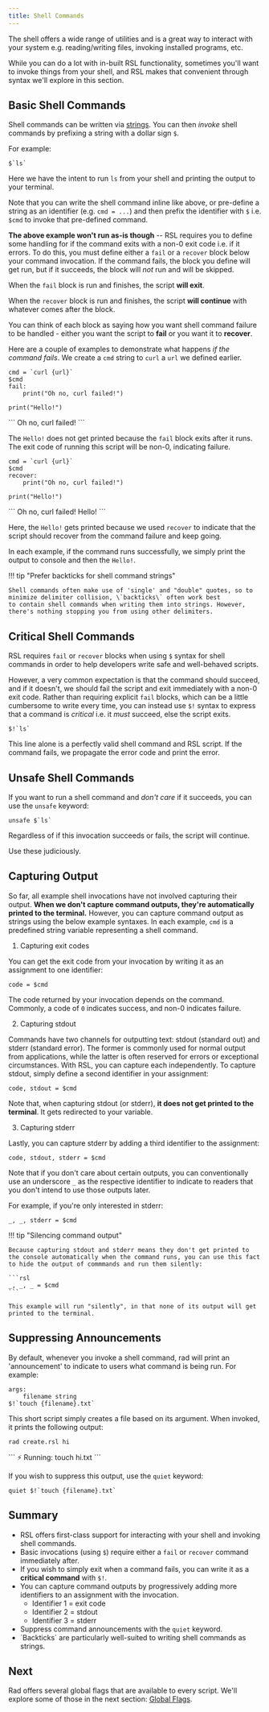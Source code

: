 ```yaml
---
title: Shell Commands
---
```


The shell offers a wide range of utilities and is a great way to interact with your system e.g. reading/writing files, invoking installed programs, etc.

While you can do a lot with in-built RSL functionality, sometimes you'll want to invoke things from your shell, and RSL makes that convenient through  syntax we'll explore in this section.

## Basic Shell Commands

Shell commands can be written via [strings](./basics.md#string). You can then *invoke* shell commands by prefixing a string with a dollar sign `$`.

For example:

```rsl
$`ls`
```

Here we have the intent to run `ls` from your shell and printing the output to your terminal.

Note that you can write the shell command inline like above, or pre-define a string as an identifier (e.g. `cmd = ...`) and then prefix the identifier with `$` i.e. `$cmd` to invoke that pre-defined command.

**The above example won't run as-is though** -- RSL requires you to define some handling for if the command exits with a non-0 exit code i.e. if it errors.
To do this, you must define either a `fail` or a `recover` block below your command invocation. If the command fails, the block you define will get run, but if it succeeds, the block will *not* run and will be skipped.

When the `fail` block is run and finishes, the script **will exit**.

When the `recover` block is run and finishes, the script **will continue** with whatever comes after the block.

You can think of each block as saying how you want shell command failure to be handled - either you want the script to **fail** or you want it to **recover**.

Here are a couple of examples to demonstrate what happens *if the command fails*. We create a `cmd` string to `curl` a `url` we defined earlier.

```rsl
cmd = `curl {url}`
$cmd
fail:
    print("Oh no, curl failed!")

print("Hello!")
```

<div class="result">
```
Oh no, curl failed!
```
</div>

The `Hello!` does not get printed because the `fail` block exits after it runs.
The exit code of running this script will be non-0, indicating failure.

```rsl
cmd = `curl {url}`
$cmd
recover:
    print("Oh no, curl failed!")

print("Hello!")
```

<div class="result">
```
Oh no, curl failed!
Hello!
```
</div>

Here, the `Hello!` gets printed because we used `recover` to indicate that the script should recover from the command failure and keep going.

In each example, if the command runs successfully, we simply print the output to console and then the `Hello!`.

!!! tip "Prefer backticks for shell command strings"

    Shell commands often make use of 'single' and "double" quotes, so to minimize delimiter collision, \`backticks\` often work best
    to contain shell commands when writing them into strings. However, there's nothing stopping you from using other delimiters.

## Critical Shell Commands

RSL requires `fail` or `recover` blocks when using `$` syntax for shell commands in order to help developers write safe and well-behaved scripts.

However, a very common expectation is that the command should succeed, and if it doesn't, we should fail the script and exit immediately with a non-0 exit code. Rather than requiring explicit `fail` blocks, which can be a little cumbersome to write every time, you can instead use `$!` syntax to express that a command is *critical* i.e. it *must* succeed, else the script exits.

```rsl
$!`ls`
```

This line alone is a perfectly valid shell command and RSL script. If the command fails, we propagate the error code and print the error.

## Unsafe Shell Commands

If you want to run a shell command and *don't care* if it succeeds, you can use the `unsafe` keyword:

```rsl
unsafe $`ls`
```

Regardless of if this invocation succeeds or fails, the script will continue.

Use these judiciously.

[//]: # (todo better terminology? unchecked?)

## Capturing Output

So far, all example shell invocations have not involved capturing their output. **When we don't capture command outputs, they're automatically printed to the terminal.** However, you can capture command output as strings using the below example syntaxes. In each example, `cmd` is a predefined string variable representing a shell command.

1) Capturing exit codes

You can get the exit code from your invocation by writing it as an assignment to one identifier:

```rsl
code = $cmd
```

The code returned by your invocation depends on the command. Commonly, a code of `0` indicates success, and non-0 indicates failure.

2) Capturing stdout

Commands have two channels for outputting text: stdout (standard out) and stderr (standard error). The former is commonly used for normal output from applications, while the latter is often reserved for errors or exceptional circumstances. With RSL, you can capture each independently. To capture stdout, simply define a second identifier in your assignment:

```rsl
code, stdout = $cmd
```

Note that, when capturing stdout (or stderr), **it does not get printed to the terminal**. It gets redirected to your variable.

3) Capturing stderr

Lastly, you can capture stderr by adding a third identifier to the assignment:

```rsl
code, stdout, stderr = $cmd
```

Note that if you don't care about certain outputs, you can conventionally use an underscore `_` as the respective identifier to indicate to readers that you don't intend to use those outputs later.

For example, if you're only interested in stderr:

```rsl
_, _, stderr = $cmd
```

!!! tip "Silencing command output"

    Because capturing stdout and stderr means they don't get printed to the console automatically when the command runs, you can use this fact
    to hide the output of commmands and run them silently:

    ```rsl
    _, _, _ = $cmd
    ```

    This example will run "silently", in that none of its output will get printed to the terminal.

[//]: # (todo factcheck above: can apps print via other channels than those two?)

## Suppressing Announcements

By default, whenever you invoke a shell command, rad will print an 'announcement' to indicate to users what command is being run. For example:

```rsl title="create.rsl"
args:
    filename string
$!`touch {filename}.txt`
```

This short script simply creates a file based on its argument. When invoked, it prints the following output:

```
rad create.rsl hi
```

<div class="result">
```
⚡️ Running: touch hi.txt
```
</div>

If you wish to suppress this output, use the `quiet` keyword: 

```rsl
quiet $!`touch {filename}.txt`
```

## Summary

- RSL offers first-class support for interacting with your shell and invoking shell commands.
- Basic invocations (using `$`) require either a `fail` or `recover` command immediately after.
- If you wish to simply exit when a command fails, you can write it as a **critical command** with `$!`.
- You can capture command outputs by progressively adding more identifiers to an assignment with the invocation.
    - Identifier 1 = exit code 
    - Identifier 2 = stdout 
    - Identifier 3 = stderr
- Suppress command announcements with the `quiet` keyword.
- \`Backticks\` are particularly well-suited to writing shell commands as strings.

## Next

Rad offers several global flags that are available to every script. We'll explore some of those in the next section: [Global Flags](./global-flags.md).
